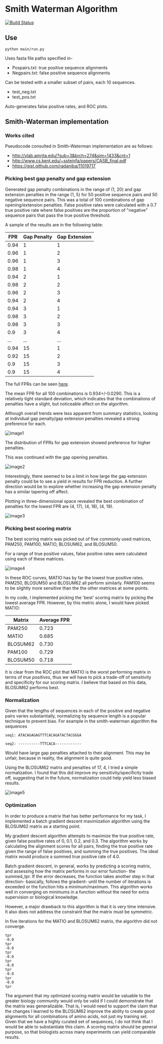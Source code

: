 # Smith Waterman Algorithm

[![Build Status](https://travis-ci.org/christacaggiano/hw3.svg?branch=master)](https://travis-ci.org/christacaggiano/hw3)

## Use

`python main/run.py`

Uses fasta file paths specified in-
* Pospairs.txt: true positive sequence alignments
* Negpairs.txt: false positive sequence alignments

Can be tested with a smaller subset of pairs, each 10 sequences.
* test_neg.txt
* test_pos.txt

Auto-generates false positive rates, and ROC plots.

## Smith-Waterman implementation

### Works cited

Pseudocode consulted in Smith-Waterman implementation are as follows:

* http://vlab.amrita.edu/?sub=3&brch=274&sim=1433&cnt=1
* http://www.cs.kent.edu/~ssteinfa/papers/CASB_final.pdf
* https://gist.github.com/radaniba/11019717

### Picking best gap penalty and gap extension

Generated gap penalty combinations in the range of (1, 20)
and gap extension penalties in the range (1, 5) for 50 positive sequence pairs and 50 negative sequence pairs. This was a total of 100 combinations of gap opening/extension penalties. False positive rates were calculated with a 0.7 true positive rate where false positives are the proportion of "negative" sequence pairs that pass the true positive threshold.

A sample of the results are in the following table:

|  FPR    |  Gap Penalty  | Gap Extension  |
|------|----|---|
| 0.94 | 1  | 1 |
| 0.96 | 1  | 2 |
| 0.96 | 1  | 3 |
| 0.98 | 1  | 4 |
| 0.94 | 2  | 1 |
| 0.98 | 2  | 2 |
| 0.96 | 2  | 3 |
| 0.94 | 2  | 4 |
| 0.94 | 3  | 1 |
| 0.98 | 3  | 2 |
| 0.98 | 3  | 3 |
| 0.9  | 3  | 4 |
|...   | ...  | ...   |
| 0.94 | 15 | 1 |
| 0.92 | 15 | 2 |
| 0.9  | 15 | 3 |
| 0.9  | 15 | 4 |

The full FPRs can be seen [here]().

The mean FPR for all 100 combinations is 0.934+/-0.0290. This is a relatively tight standard deviation, which indicates that the combinations of penalties have a slight, but noticeable affect on the algorithm.

Although overall trends were less apparent from summary statistics, looking at individual gap penalty/gap extension penalties revealed a strong preference for each.

![image1][image1]

The distribution of FPRs for gap extension showed preference for higher penalties.

This was continued with the gap opening penalties.

![image2][image2]

Interestingly, there seemed to be a limit in how large the gap extension penalty could be to see a yield in results for FPR reduction. A further direction would be to explore whether increasing the gap extension penalty has a similar tapering off affect.

Plotting in three-dimensional space revealed the best combination of penalties for the lowest FPR are (4, 17), (4, 18), (4, 19).

![image3][image3]

### Picking best scoring matrix

The best scoring matrix was picked out of five commonly used matrices, PAM250, PAM100,  MATIO, BLOSUM62, and BLOSUM50.

For a range of true positive values, false positive rates were calculated using each of these matrices.

![image4][image4]

In these ROC curves, MATIO has by far the lowest true positive rates. PAM250, BLOSUM50 and BLOSUM62 all perform similarly. PAM100 seems to be slightly more sensitive than the the other matrices at some points.

In my code, I implemented picking the 'best' scoring matrix by picking the lowest average FPR. However, by this metric alone, I would have picked MATIO:

| Matrix | Average FPR |
| ------ | ------------|
| PAM250  |  0.723 |
| MATIO  |  0.685 |
|  BLOSUM62 | 0.730  |
|  PAM100 |  0.729 |
| BLOSUM50   |  0.718 |

It is clear from the ROC plot that MATIO is the worst performing matrix in terms of *true positives*, thus we will have to pick a trade-off of sensitivity and specificity for our scoring matrix. I believe that based on this data, BLOSUM62 performs best.

### Normalization

Given that the lengths of sequences in each of the positive and negative pairs varies substantially, normalizing by sequence length is a popular technique to prevent bias. For example in the smith-waterman algorithm the sequences

```
seq1: ATACAGAGAGTTTCACAGATACTACGGGA

seq2: ----------TTTCACA------------
```

Would have large gap penalties attached to their alignment. This may be unfair, because in reality, the alignment is quite good.

Using the BLOSUM62 matrix and penalties of 17, 4, I tried a simple normalization. I found that this did improve my sensitivity/specificity trade off, suggesting that in the future, normalization could help yield less biased results.


![image5][image5]



### Optimization

In order to produce a matrix that has better performance for my task, I implemented a batch gradient descent maximization algorithm using the BLOSUM62 matrix as a starting point.

My gradient descent algorithm attempts to maximize the true positive rate, given false positive rates of 0, 0.1, 0.2, and 0.3. The algorithm works by calculating the alignment scores for all pairs, finding the true positive rate given the range of false positives, and summing the true positives. The ideal matrix would produce a summed true positive rate of 4.0.

Batch gradient descent, in general, works by predicting a scoring matrix, and assessing how the matrix performs in our error function- the summed_tpr. If the error decreases, the function takes another step in that direction- basically, follows the gradient- until the number of iterations is exceeded or the function hits a minimum/maximum. This algorithm works well in converging on minimums in a function without the need for extra supervision or biological knowledge.

However, a major drawback to this algorithm is that it is very time intensive. It also does not address the constraint that the matrix must be symmetric.

In five iterations for the MATIO and BLOSUM62 matrix, the algorithm did not converge.
```
tpr
-0.0
tpr
-0.0
tpr
-0.0
tpr
-0.0
tpr
-0.0
tpr
-0.0
tpr
```

The argument that my optimized scoring matrix would be valuable to the greater biology community would only be valid if I could demonstrate that the matrix was generalizable. That is, I would need to support the claim that the changes I learned to the BLOSUM62 improve the ability to create good alignments for all combinations of amino acids, not just my training set. Given that we have a highly curated set of sequences, I do not think that I would be able to substantiate this claim. A scoring matrix should be general purpose, so that biologists across many experiments can yield comparable results.  





[image4]: https://raw.githubusercontent.com/christacaggiano/images/master/roc.png "Image 4"

[image1]: https://raw.githubusercontent.com/christacaggiano/images/master/gap_extension.png "Image 1"

[image2]: https://raw.githubusercontent.com/christacaggiano/images/master/gap_opening2.png "Image 2"

[image3]: https://raw.githubusercontent.com/christacaggiano/images/master/3d.png "Image 3"

[image5]: https://raw.githubusercontent.com/christacaggiano/images/master/normalize.png "Image 5"
